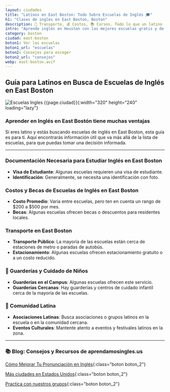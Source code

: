 ```yaml
---
layout: ciudades
title: "Latinos en East Boston: Todo Sobre Escuelas de Inglés 🎓"
h1: "Clases de ingles en East Boston, Boston"
description: 🚌 Transporte, 💰 Costos, 📚 Cursos. Todo lo que un latino necesita saber para aprender inglés en East Boston. ¡Entra ya!
intro: "Aprende inglés en Houston con las mejores escuelas gratis y de pago."
category: boston
ciudad: east-boston
boton1: Ver las escuelas
boton1_url: "escuelas"
boton2: Consejos para escoger
boton2_url: "consejos"
webp: east-boston.avif
---
```

## Guía para Latinos en Busca de Escuelas de Inglés en East Boston

![Escuelas Ingles {{page.ciudad}}]({{site.baseurl}}/img/{{page.webp}} "Clases inglés {{page.ciudad|capitalize}}"){:width="320" height="240" loading="lazy"}

### Aprender en Inglés en East Bostón tiene muchas ventajas

Si eres latino y estás buscando escuelas de inglés en East Boston, esta guía es para ti. Aquí encontrarás información útil que va más allá de la lista de escuelas, para que puedas tomar una decisión informada.

---

### Documentación Necesaria para Estudiar Inglés en East Boston

- **Visa de Estudiante**: Algunas escuelas requieren una visa de estudiante.
- **Identificación**: Generalmente, se necesita una identificación con foto.

### Costos y Becas de Escuelas de Inglés en East Boston

- **Costo Promedio**: Varía entre escuelas, pero ten en cuenta un rango de $200 a $500 por mes.
- **Becas**: Algunas escuelas ofrecen becas o descuentos para residentes locales.

### Transporte en East Boston

- **Transporte Público**: La mayoría de las escuelas están cerca de estaciones de metro o paradas de autobús.
- **Estacionamiento**: Algunas escuelas ofrecen estacionamiento gratuito o a un costo reducido.

### 👶 Guarderías y Cuidado de Niños

- **Guarderías en el Campus**: Algunas escuelas ofrecen este servicio.
- **Guarderías Cercanas**: Hay guarderías y centros de cuidado infantil cerca de la mayoría de las escuelas.

### 🎉 Comunidad Latina

- **Asociaciones Latinas**: Busca asociaciones o grupos latinos en la escuela o en la comunidad cercana.
- **Eventos Culturales**: Mantente atento a eventos y festivales latinos en la zona.

---

### 📚 Blog: Consejos y Recursos de aprendamosingles.us

[Cómo Mejorar Tu Pronunciación en Inglés]({{'blog'|relative_url}}){:class="boton boton_2"}

[Más ciudades en Estados Unidos]({{'escuelas'|relative_url}}){:class="boton boton_2"}

[Practica con nuestros grupos]({{'/#formulario'|relative_url}}){:class="boton boton_2"}
